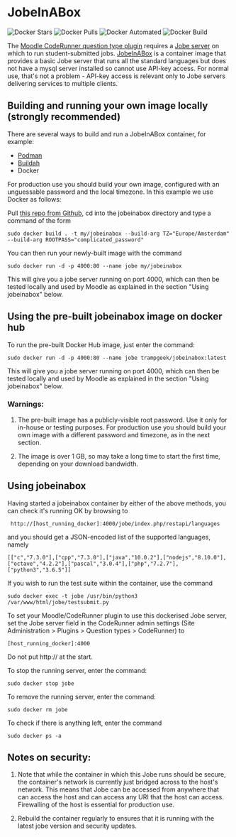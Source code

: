 # JobeInABox

![Docker Stars](https://img.shields.io/docker/stars/trampgeek/jobeinabox.svg)
![Docker Pulls](https://img.shields.io/docker/pulls/trampgeek/jobeinabox.svg)
![Docker Automated](https://img.shields.io/docker/cloud/automated/trampgeek/jobeinabox.svg)
![Docker Build](https://img.shields.io/docker/cloud/build/trampgeek/jobeinabox.svg)

The [Moodle CodeRunner question type plugin](https://moodle.org/plugins/qtype_coderunner) requires a [Jobe server](https://github.com/trampgeek) on which to run student-submitted jobs. [JobeInABox](https://hub.docker.com/r/trampgeek/jobeinabox/) is a container image that provides a basic Jobe server that runs all the standard languages but does not have a mysql server installed so cannot use API-key access. For normal use, that's not a problem - API-key access is relevant only to Jobe servers delivering services to multiple clients.

## Building and running your own image locally (strongly recommended)

There are several ways to build and run a JobeInABox container, for example:

* [Podman](https://developers.redhat.com/blog/2019/02/21/podman-and-buildah-for-docker-users/)
* [Buildah](https://www.redhat.com/sysadmin/building-buildah)
* Docker

For production use you should build your own image, configured with an
unguessable password and the local timezone. In this example we use
Docker as follows:

Pull [this repo from Github](https://github.com/trampgeek/jobeinabox), cd into the jobeinabox directory and type a command
of the form

    sudo docker build . -t my/jobeinabox --build-arg TZ="Europe/Amsterdam" --build-arg ROOTPASS="complicated_password"

You can then run your newly-built image with the command

    sudo docker run -d -p 4000:80 --name jobe my/jobeinabox

This will give you a jobe server running on port 4000, which can then be
tested locally and used by Moodle as explained in the section "Using jobeinabox" below.

## Using the pre-built jobeinabox image on docker hub

To run the pre-built Docker Hub image, just enter the command:

    sudo docker run -d -p 4000:80 --name jobe trampgeek/jobeinabox:latest

This will give you a jobe server running on port 4000, which can then be
tested locally and used by Moodle as explained in the section "Using jobeinabox" below.

### Warnings:

1.  The pre-built image has a publicly-visible root password. Use it only
    for in-house or testing purposes. For production use you should build your
    own image with a different password and timezone, as in the next section.
    
1.  The image is over 1 GB, so may take a long time to start the first
    time, depending on your download bandwidth.
    
## Using jobeinabox

Having started a jobeinabox container by either of the above methods, you
can check it's running OK by browsing to

     http://[host_running_docker]:4000/jobe/index.php/restapi/languages

and you should get a JSON-encoded list of the supported languages, namely

    [["c","7.3.0"],["cpp","7.3.0"],["java","10.0.2"],["nodejs","8.10.0"],["octave","4.2.2"],["pascal","3.0.4"],["php","7.2.7"],["python3","3.6.5"]]

If you wish to run the test suite within the container, use the command

    sudo docker exec -t jobe /usr/bin/python3 /var/www/html/jobe/testsubmit.py

To set your Moodle/CodeRunner plugin to use this dockerised Jobe server, set the Jobe server field in the CodeRunner admin settings (Site Administration > Plugins > Question types > CodeRunner) to

    [host_running_docker]:4000

Do not put http:// at the start.

To stop the running server, enter the command:

    sudo docker stop jobe

To remove the running server, enter the command:

    sudo docker rm jobe

To check if there is anything left, enter the command

    sudo docker ps -a

## Notes on security:

1.  Note that while the container in which this Jobe runs should be secure, the
    container's network is currently just bridged across to the host's network.
    This means that Jobe can be accessed from anywhere that can access the host
    and can access any URI that the host can access. Firewalling of the host is
    essential for production use.

1.  Rebuild the container regularly to ensures that it is running
    with the latest jobe version and security updates.
